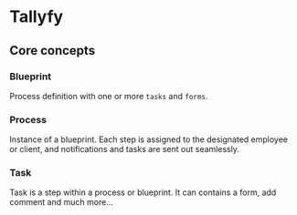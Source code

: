 # Tallyfy

## Core concepts

### Blueprint

Process definition with one or more `tasks` and `forms`.

### Process

Instance of a blueprint.
Each step is assigned to the designated employee or client, and notifications and tasks are sent out seamlessly.

### Task

Task is a step within a process or blueprint. It can contains a form, add comment and much more...
